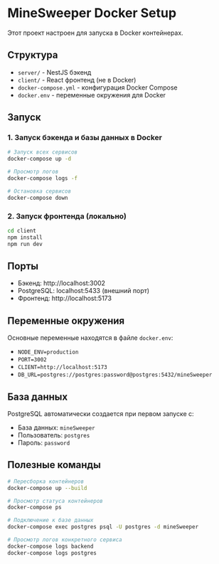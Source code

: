 # MineSweeper Docker Setup

Этот проект настроен для запуска в Docker контейнерах.

## Структура

- `server/` - NestJS бэкенд
- `client/` - React фронтенд (не в Docker)
- `docker-compose.yml` - конфигурация Docker Compose
- `docker.env` - переменные окружения для Docker

## Запуск

### 1. Запуск бэкенда и базы данных в Docker

```bash
# Запуск всех сервисов
docker-compose up -d

# Просмотр логов
docker-compose logs -f

# Остановка сервисов
docker-compose down
```

### 2. Запуск фронтенда (локально)

```bash
cd client
npm install
npm run dev
```

## Порты

- Бэкенд: http://localhost:3002
- PostgreSQL: localhost:5433 (внешний порт)
- Фронтенд: http://localhost:5173

## Переменные окружения

Основные переменные находятся в файле `docker.env`:

- `NODE_ENV=production`
- `PORT=3002`
- `CLIENT=http://localhost:5173`
- `DB_URL=postgres://postgres:password@postgres:5432/mineSweeper`

## База данных

PostgreSQL автоматически создается при первом запуске с:

- База данных: `mineSweeper`
- Пользователь: `postgres`
- Пароль: `password`

## Полезные команды

```bash
# Пересборка контейнеров
docker-compose up --build

# Просмотр статуса контейнеров
docker-compose ps

# Подключение к базе данных
docker-compose exec postgres psql -U postgres -d mineSweeper

# Просмотр логов конкретного сервиса
docker-compose logs backend
docker-compose logs postgres
```
